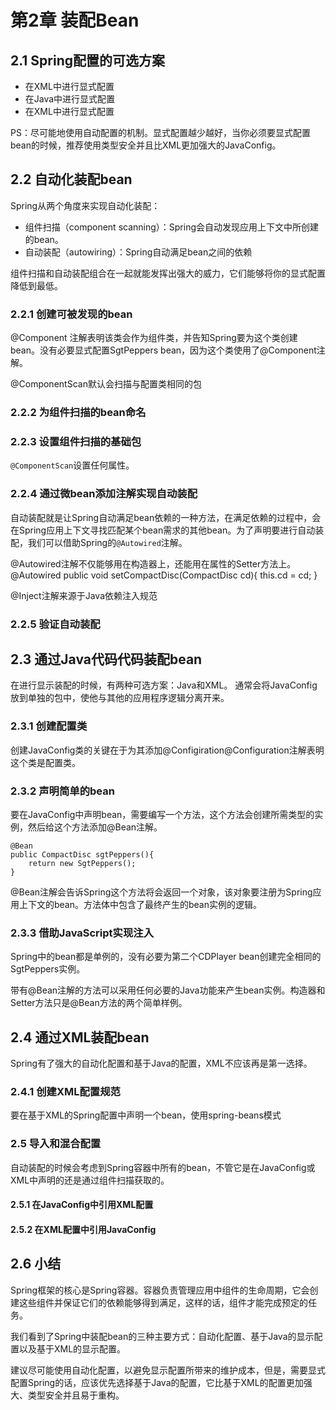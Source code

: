 # 第2章 装配Bean #

## 2.1 Spring配置的可选方案 ##

* 在XML中进行显式配置
* 在Java中进行显式配置
* 在XML中进行显式配置

PS：尽可能地使用自动配置的机制。显式配置越少越好，当你必须要显式配置bean的时候，推荐使用类型安全并且比XML更加强大的JavaConfig。

## 2.2 自动化装配bean ##

Spring从两个角度来实现自动化装配：
* 组件扫描（component scanning）：Spring会自动发现应用上下文中所创建的bean。
* 自动装配（autowiring）：Spring自动满足bean之间的依赖

组件扫描和自动装配组合在一起就能发挥出强大的威力，它们能够将你的显式配置降低到最低。

### 2.2.1 创建可被发现的bean ###

@Component 注解表明该类会作为组件类，并告知Spring要为这个类创建bean。没有必要显式配置SgtPeppers bean，因为这个类使用了@Component注解。

@ComponentScan默认会扫描与配置类相同的包

### 2.2.2 为组件扫描的bean命名 ###


### 2.2.3 设置组件扫描的基础包 ###
`@ComponentScan`设置任何属性。

### 2.2.4 通过微bean添加注解实现自动装配 ###
自动装配就是让Spring自动满足bean依赖的一种方法，在满足依赖的过程中，会在Spring应用上下文寻找匹配某个bean需求的其他bean。为了声明要进行自动装配，我们可以借助Spring的`@Autowired`注解。

@Autowired注解不仅能够用在构造器上，还能用在属性的Setter方法上。
	@Autowired
	public void setCompactDisc(CompactDisc cd){
		this.cd = cd;
	}

@Inject注解来源于Java依赖注入规范

### 2.2.5 验证自动装配 ###

## 2.3 通过Java代码代码装配bean ##

在进行显示装配的时候，有两种可选方案：Java和XML。
通常会将JavaConfig放到单独的包中，使他与其他的应用程序逻辑分离开来。

### 2.3.1 创建配置类 ###

创建JavaConfig类的关键在于为其添加@Configiration@Configuration注解表明这个类是配置类。

### 2.3.2 声明简单的bean ###

要在JavaConfig中声明bean，需要编写一个方法，这个方法会创建所需类型的实例，然后给这个方法添加@Bean注解。
	
	@Bean
	public CompactDisc sgtPeppers(){
		return new SgtPeppers();
	}
@Bean注解会告诉Spring这个方法将会返回一个对象，该对象要注册为Spring应用上下文的bean。方法体中包含了最终产生的bean实例的逻辑。

### 2.3.3 借助JavaScript实现注入 ###
Spring中的bean都是单例的，没有必要为第二个CDPlayer bean创建完全相同的SgtPeppers实例。

带有@Bean注解的方法可以采用任何必要的Java功能来产生bean实例。构造器和Setter方法只是@Bean方法的两个简单样例。

## 2.4 通过XML装配bean ##

Spring有了强大的自动化配置和基于Java的配置，XML不应该再是第一选择。

### 2.4.1 创建XML配置规范 ###

要在基于XML的Spring配置中声明一个bean，使用spring-beans模式

### 2.5 导入和混合配置 ###

自动装配的时候会考虑到Spring容器中所有的bean，不管它是在JavaConfig或XML中声明的还是通过组件扫描获取的。

#### 2.5.1 在JavaConfig中引用XML配置 ####

#### 2.5.2 在XML配置中引用JavaConfig ####

## 2.6 小结 ##

Spring框架的核心是Spring容器。容器负责管理应用中组件的生命周期，它会创建这些组件并保证它们的依赖能够得到满足，这样的话，组件才能完成预定的任务。

我们看到了Spring中装配bean的三种主要方式：自动化配置、基于Java的显示配置以及基于XML的显示配置。

建议尽可能使用自动化配置，以避免显示配置所带来的维护成本，但是，需要显式配置Spring的话，应该优先选择基于Java的配置，它比基于XML的配置更加强大、类型安全并且易于重构。



